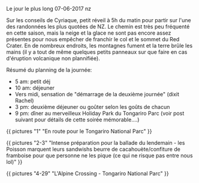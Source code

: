 Le jour le plus long
07-06-2017
nz

Sur les conseils de Cyriaque, petit réveil à 5h du matin pour partir sur l'une des randonnées les plus quotées de NZ. Le chemin est très peu fréquenté en cette saison, mais la neige et la glace ne sont pas encore assez présentes pour nous empêcher de franchir le col et le sommet du Red Crater. En de nombreux endroits, les montagnes fument et la terre brûle les mains (il y a tout de même quelques petits panneaux sur que faire en cas d'éruption volcanique non plannifiée).

Résumé du planning de la journée:

* 5 am: petit déj
* 10 am: déjeuner
* Vers midi, sensation de "démarrage de la deuxième journée" (dixit Rachel)
* 3 pm: deuxième déjeuner ou goûter selon les goûts de chacun
* 9 pm: dîner au merveilleux Holiday Park du Tongariro Parc (voir post suivant pour détails de cette soirée mémorable....)


{{ pictures "1" "En route pour le Tongariro National Parc" }}

{{ pictures "2-3" "Intense préparation pour la ballade du lendemain - les Poisson marquent leurs sandwishs beurre de cacahouète/confiture de framboise pour que personne ne les pique (ce qui ne risque pas entre nous lol)" }}

{{ pictures "4-29" "L'Alpine Crossing - Tongariro National Parc" }}
